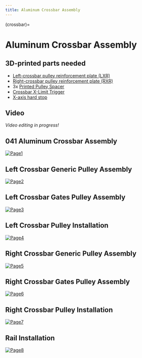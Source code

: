 ```yaml
---
title: Aluminum Crossbar Assembly
---
```


(crossbar)=
# Aluminum Crossbar Assembly

## 3D-printed parts needed

- [Left-crossbar pulley reinforcement plate (LXR)](https://github.com/machineagency/jubilee/blob/main/frame/fabrication_exports/3d_printed_parts/frame/left_crossbar_pulley_reinforcement_plate.STL)
- [Right-crossbar pulley reinforcement plate (RXR)](https://github.com/machineagency/jubilee/blob/main/frame/fabrication_exports/3d_printed_parts/frame/right_crossbar_pulley_reinforcement_plate.STL)
- 3x [Printed Pulley Spacer](https://github.com/machineagency/jubilee/blob/main/frame/fabrication_exports/3d_printed_parts/frame/printed_pulley_spacer.STL)
- [Crossbar X-Limit Trigger](https://github.com/machineagency/jubilee/blob/main/frame/fabrication_exports/3d_printed_parts/frame/x_limit_trigger.STL)
- [X-axis hard stop](https://github.com/machineagency/jubilee/blob/main/frame/fabrication_exports/3d_printed_parts/frame/x_axis_hard_stop.STL)

## Video
_Video editing in progress!_

## 041 Aluminum Crossbar Assembly
[![Page1](_static/crossbar0.png)](_static/crossbar0.png)

## Left Crossbar Generic Pulley Assembly
[![Page2](_static/crossbar1.png)](_static/crossbar1.png)

## Left Crossbar Gates Pulley Assembly
[![Page3](_static/crossbar2.png)](_static/crossbar2.png)

## Left Crossbar Pulley Installation
[![Page4](_static/crossbar3.png)](_static/crossbar3.png)

## Right Crossbar Generic Pulley Assembly
[![Page5](_static/crossbar4.png)](_static/crossbar4.png)

## Right Crossbar Gates Pulley Assembly
[![Page6](_static/crossbar5.png)](_static/crossbar5.png)

## Right Crossbar Pulley Installation
[![Page7](_static/crossbar6.png)](_static/crossbar6.png)

## Rail Installation
[![Page8](_static/crossbar7.png)](_static/crossbar7.png)
